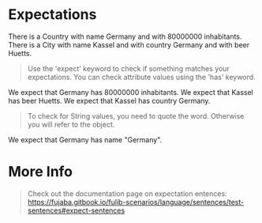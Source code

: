 # Expectations

There is a Country with name Germany and with 80000000 inhabitants.
There is a City with name Kassel and with country Germany and with beer Huetts.

> Use the 'expect' keyword to check if something matches your expectations.
> You can check attribute values using the 'has' keyword.

We expect that Germany has 80000000 inhabitants.
We expect that Kassel has beer Huetts.
We expect that Kassel has country Germany.

> To check for String values, you need to quote the word.
> Otherwise you will refer to the object.

We expect that Germany has name "Germany".

# More Info

> Check out the documentation page on expectation entences:
> https://fujaba.gitbook.io/fulib-scenarios/language/sentences/test-sentences#expect-sentences
